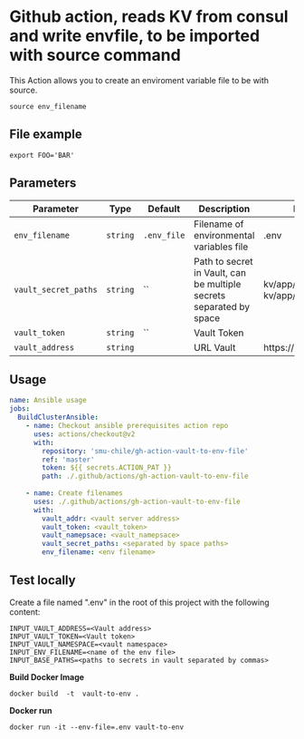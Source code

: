 # Github action, reads KV from consul and write envfile, to be imported with source command

This Action allows you to create an enviroment variable file to be with source.

`````
source env_filename
`````


## File example
`````
export FOO='BAR'
`````

## Parameters
| Parameter | Type | Default | Description | Example |
|-----------|------|---------|-------------|-------------|
| `env_filename` | `string` | `.env_file` | Filename of environmental variables file | .env |
| `vault_secret_paths` | `string` | `` |  Path to secret in Vault, can be multiple secrets separated by space | kv/app/develop/input kv/app/develop/output | 
| `vault_token` | `string` | `` | Vault Token | |
| `vault_address` | `string` | | URL Vault | https://vault:8200 |

## Usage
```yaml
name: Ansible usage
jobs:
  BuildClusterAnsible:
    - name: Checkout ansible prerequisites action repo
      uses: actions/checkout@v2
      with:
        repository: 'smu-chile/gh-action-vault-to-env-file'
        ref: 'master'
        token: ${{ secrets.ACTION_PAT }} 
        path: ./.github/actions/gh-action-vault-to-env-file
        
    - name: Create filenames
      uses: ./.github/actions/gh-action-vault-to-env-file
      with:
        vault_addr: <vault server address>
        vault_token: <vault_token>
        vault_namepsace: <vault_namepsace>
        vault_secret_paths: <separated by space paths>
        env_filename: <env filename> 
```


## Test locally

Create a file named ".env" in the root of this project with the following content:

`````
INPUT_VAULT_ADDRESS=<Vault address>
INPUT_VAULT_TOKEN=<Vault token>
INPUT_VAULT_NAMESPACE=<vault namespace>
INPUT_ENV_FILENAME=<name of the env file>
INPUT_BASE_PATHS=<paths to secrets in vault separated by commas>
`````

**Build Docker Image**

````
docker build  -t  vault-to-env .
````

**Docker run**

````
docker run -it --env-file=.env vault-to-env
````
